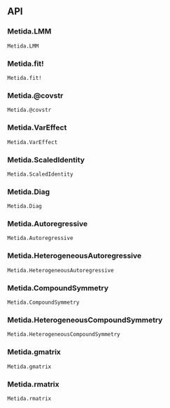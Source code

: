## API

### Metida.LMM
```@docs
Metida.LMM
```

### Metida.fit!
```@docs
Metida.fit!
```

### Metida.@covstr
```@docs
Metida.@covstr
```

### Metida.VarEffect
```@docs
Metida.VarEffect
```

### Metida.ScaledIdentity
```@docs
Metida.ScaledIdentity
```

### Metida.Diag
```@docs
Metida.Diag
```

### Metida.Autoregressive
```@docs
Metida.Autoregressive
```

### Metida.HeterogeneousAutoregressive
```@docs
Metida.HeterogeneousAutoregressive
```

### Metida.CompoundSymmetry
```@docs
Metida.CompoundSymmetry
```

### Metida.HeterogeneousCompoundSymmetry
```@docs
Metida.HeterogeneousCompoundSymmetry
```

### Metida.gmatrix
```@docs
Metida.gmatrix
```

### Metida.rmatrix
```@docs
Metida.rmatrix
```
